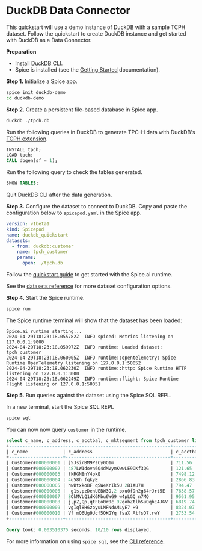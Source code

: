 # DuckDB Data Connector

This quickstart will use a demo instance of DuckDB with a sample TCPH dataset. Follow the quickstart to create DuckDB instance and get started with DuckDB as a Data Connector.

**Preparation**

- Install [DuckDB CLI](https://duckdb.org/docs/installation/?version=stable&environment=cli&platform=macos&download_method=package_manager).
- Spice is installed (see the [Getting Started](https://docs.spiceai.org/getting-started) documentation).

**Step 1.** Initialize a Spice app.

```bash
spice init duckdb-demo
cd duckdb-demo
```

**Step 2.** Create a persistent file-based database in Spice app.

```bash
duckdb ./tpch.db
```

Run the following queries in DuckDB to generate TPC-H data with DuckDB's [TCPH extension](https://duckdb.org/docs/extensions/tpch.html).

```SQL
INSTALL tpch;
LOAD tpch;
CALL dbgen(sf = 1);
```

Run the following query to check the tables generated.

```SQL
SHOW TABLES;
```

Quit DuckDB CLI after the data generation.

**Step 3.** Configure the dataset to connect to DuckDB. Copy and paste the configuration below to `spicepod.yaml` in the Spice app.

```yaml
version: v1beta1
kind: Spicepod
name: duckdb_quickstart
datasets:
  - from: duckdb:customer
    name: tpch_customer
    params:
      open: ./tpch.db
```

Follow the [quickstart guide](https://docs.spiceai.org/getting-started) to get started with the Spice.ai runtime.

See the [datasets reference](https://docs.spiceai.org/reference/spicepod/datasets) for more dataset configuration options.

**Step 4.** Start the Spice runtime.

```bash
spice run
```

The Spice runtime terminal will show that the dataset has been loaded:

```
Spice.ai runtime starting...
2024-04-29T18:23:18.055782Z  INFO spiced: Metrics listening on 127.0.0.1:9000
2024-04-29T18:23:18.059972Z  INFO runtime: Loaded dataset: tpch_customer
2024-04-29T18:23:18.060005Z  INFO runtime::opentelemetry: Spice Runtime OpenTelemetry listening on 127.0.0.1:50052
2024-04-29T18:23:18.062230Z  INFO runtime::http: Spice Runtime HTTP listening on 127.0.0.1:3000
2024-04-29T18:23:18.062249Z  INFO runtime::flight: Spice Runtime Flight listening on 127.0.0.1:50051
```

**Step 5.** Run queries against the dataset using the Spice SQL REPL.

In a new terminal, start the Spice SQL REPL

```bash
spice sql
```

You can now now query `customer` in the runtime.

```sql
select c_name, c_address, c_acctbal, c_mktsegment from tpch_customer limit 10;
+--------------------+---------------------------------------+-----------+--------------+
| c_name             | c_address                             | c_acctbal | c_mktsegment |
+--------------------+---------------------------------------+-----------+--------------+
| Customer#000000001 | j5JsirBM9PsCy0O1m                     | 711.56    | BUILDING     |
| Customer#000000002 | 487LW1dovn6Q4dMVymKwwLE9OKf3QG        | 121.65    | AUTOMOBILE   |
| Customer#000000003 | fkRGN8nY4pkE                          | 7498.12   | AUTOMOBILE   |
| Customer#000000004 | 4u58h fqkyE                           | 2866.83   | MACHINERY    |
| Customer#000000005 | hwBtxkoBF qSW4KrIk5U 2B1AU7H          | 794.47    | HOUSEHOLD    |
| Customer#000000006 |  g1s,pzDenUEBW3O,2 pxu0f9n2g64rJrt5E  | 7638.57   | AUTOMOBILE   |
| Customer#000000007 | 8OkMVLQ1dK6Mbu6WG9 w4pLGQ n7MQ        | 9561.95   | AUTOMOBILE   |
| Customer#000000008 | j,pZ,Qp,qtFEo0r0c 92qobZtlhSuOqbE4JGV | 6819.74   | BUILDING     |
| Customer#000000009 | vgIql8H6zoyuLMFNdAMLyE7 H9            | 8324.07   | FURNITURE    |
| Customer#000000010 | Vf mQ6Ug9Ucf5OKGYq fsaX AtfsO7,rwY    | 2753.54   | HOUSEHOLD    |
+--------------------+---------------------------------------+-----------+--------------+

Query took: 0.003510375 seconds. 10/10 rows displayed.
```

For more information on using `spice sql`, see the [CLI reference](https://docs.spiceai.org/cli/reference/sql).
